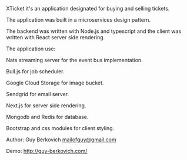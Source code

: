 XTicket it's an application designated for buying and selling tickets.

The application was built in a microservices design pattern.

The backend was written with Node.js and typescript and the client was written with React server side rendering.



The application use:

Nats streaming server for the event bus implementation.

Bull.js for job scheduler.

Google Cloud Storage for image bucket.

Sendgrid for email server.

Next.js for server side rendering.

Mongodb and Redis for database.

Bootstrap and css modules for client styling.



Author: Guy Berkovich
        mailofguy@gmail.com
        
Demo: http://guy-berkovich.com/
